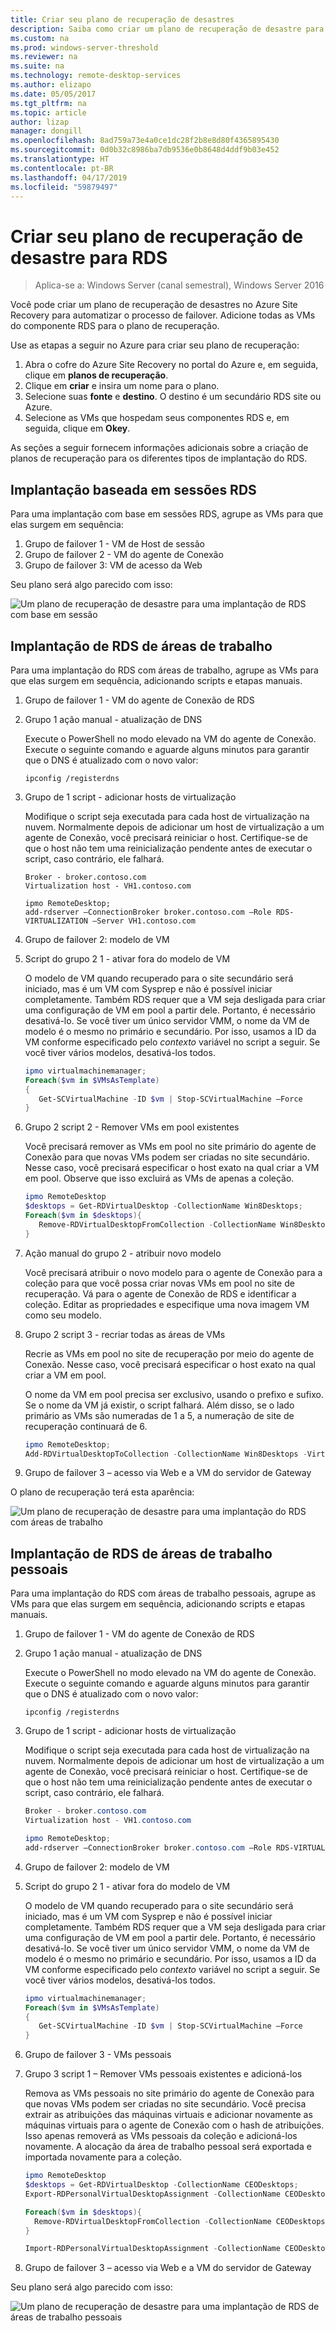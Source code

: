 ```yaml
---
title: Criar seu plano de recuperação de desastres
description: Saiba como criar um plano de recuperação de desastre para sua implantação do RDS.
ms.custom: na
ms.prod: windows-server-threshold
ms.reviewer: na
ms.suite: na
ms.technology: remote-desktop-services
ms.author: elizapo
ms.date: 05/05/2017
ms.tgt_pltfrm: na
ms.topic: article
author: lizap
manager: dongill
ms.openlocfilehash: 8ad759a73e4a0ce1dc28f2b8e8d80f4365895430
ms.sourcegitcommit: 0d0b32c8986ba7db9536e0b8648d4ddf9b03e452
ms.translationtype: HT
ms.contentlocale: pt-BR
ms.lasthandoff: 04/17/2019
ms.locfileid: "59879497"
---
```

# <a name="create-your-disaster-recovery-plan-for-rds"></a>Criar seu plano de recuperação de desastre para RDS

>Aplica-se a: Windows Server (canal semestral), Windows Server 2016

Você pode criar um plano de recuperação de desastres no Azure Site Recovery para automatizar o processo de failover. Adicione todas as VMs do componente RDS para o plano de recuperação.

Use as etapas a seguir no Azure para criar seu plano de recuperação:

1. Abra o cofre do Azure Site Recovery no portal do Azure e, em seguida, clique em **planos de recuperação**.
2. Clique em **criar** e insira um nome para o plano.
3. Selecione suas **fonte** e **destino**. O destino é um secundário RDS site ou Azure.
4. Selecione as VMs que hospedam seus componentes RDS e, em seguida, clique em **Okey**.

As seções a seguir fornecem informações adicionais sobre a criação de planos de recuperação para os diferentes tipos de implantação do RDS.

## <a name="sessions-based-rds-deployment"></a>Implantação baseada em sessões RDS

Para uma implantação com base em sessões RDS, agrupe as VMs para que elas surgem em sequência:

1. Grupo de failover 1 - VM de Host de sessão
2. Grupo de failover 2 - VM do agente de Conexão
3. Grupo de failover 3: VM de acesso da Web

Seu plano será algo parecido com isso: 

![Um plano de recuperação de desastre para uma implantação de RDS com base em sessão](media/rds-asr-session-drplan.png)

## <a name="pooled-desktops-rds-deployment"></a>Implantação de RDS de áreas de trabalho

Para uma implantação do RDS com áreas de trabalho, agrupe as VMs para que elas surgem em sequência, adicionando scripts e etapas manuais.

1. Grupo de failover 1 - VM do agente de Conexão de RDS
2. Grupo 1 ação manual - atualização de DNS

   Execute o PowerShell no modo elevado na VM do agente de Conexão. Execute o seguinte comando e aguarde alguns minutos para garantir que o DNS é atualizado com o novo valor:

   ```
   ipconfig /registerdns
   ```
3. Grupo de 1 script - adicionar hosts de virtualização

   Modifique o script seja executada para cada host de virtualização na nuvem. Normalmente depois de adicionar um host de virtualização a um agente de Conexão, você precisará reiniciar o host. Certifique-se de que o host não tem uma reinicialização pendente antes de executar o script, caso contrário, ele falhará.

   ```
   Broker - broker.contoso.com
   Virtualization host - VH1.contoso.com

   ipmo RemoteDesktop; 
   add-rdserver –ConnectionBroker broker.contoso.com –Role RDS-VIRTUALIZATION –Server VH1.contoso.com 
   ```
4. Grupo de failover 2: modelo de VM
5. Script do grupo 2 1 - ativar fora do modelo de VM
   
   O modelo de VM quando recuperado para o site secundário será iniciado, mas é um VM com Sysprep e não é possível iniciar completamente. Também RDS requer que a VM seja desligada para criar uma configuração de VM em pool a partir dele. Portanto, é necessário desativá-lo. Se você tiver um único servidor VMM, o nome da VM de modelo é o mesmo no primário e secundário. Por isso, usamos a ID da VM conforme especificado pelo *contexto* variável no script a seguir. Se você tiver vários modelos, desativá-los todos.

   ```powershell
   ipmo virtualmachinemanager; 
   Foreach($vm in $VMsAsTemplate)
   {
      Get-SCVirtualMachine -ID $vm | Stop-SCVirtualMachine –Force
   } 
   ```
6. Grupo 2 script 2 - Remover VMs em pool existentes

   Você precisará remover as VMs em pool no site primário do agente de Conexão para que novas VMs podem ser criadas no site secundário. Nesse caso, você precisará especificar o host exato na qual criar a VM em pool. Observe que isso excluirá as VMs de apenas a coleção.

   ```powershell
   ipmo RemoteDesktop
   $desktops = Get-RDVirtualDesktop -CollectionName Win8Desktops; 
   Foreach($vm in $desktops){
      Remove-RDVirtualDesktopFromCollection -CollectionName Win8Desktops -VirtualDesktopName $vm.VirtualDesktopName –Force
   }
   ```
7. Ação manual do grupo 2 - atribuir novo modelo

   Você precisará atribuir o novo modelo para o agente de Conexão para a coleção para que você possa criar novas VMs em pool no site de recuperação. Vá para o agente de Conexão de RDS e identificar a coleção. Editar as propriedades e especifique uma nova imagem VM como seu modelo.
8. Grupo 2 script 3 - recriar todas as áreas de VMs

   Recrie as VMs em pool no site de recuperação por meio do agente de Conexão. Nesse caso, você precisará especificar o host exato na qual criar a VM em pool.

   O nome da VM em pool precisa ser exclusivo, usando o prefixo e sufixo. Se o nome da VM já existir, o script falhará. Além disso, se o lado primário as VMs são numeradas de 1 a 5, a numeração de site de recuperação continuará de 6.

   ```powershell
   ipmo RemoteDesktop; 
   Add-RDVirtualDesktopToCollection -CollectionName Win8Desktops -VirtualDesktopAllocation @{"RDVH1.contoso.com" = 1} 
   ```
9. Grupo de failover 3 – acesso via Web e a VM do servidor de Gateway

O plano de recuperação terá esta aparência:

![Um plano de recuperação de desastre para uma implantação do RDS com áreas de trabalho](media/rds-asr-pooled-drplan.png)

## <a name="personal-desktops-rds-deployment"></a>Implantação de RDS de áreas de trabalho pessoais

Para uma implantação do RDS com áreas de trabalho pessoais, agrupe as VMs para que elas surgem em sequência, adicionando scripts e etapas manuais.

1. Grupo de failover 1 - VM do agente de Conexão de RDS
2. Grupo 1 ação manual - atualização de DNS

   Execute o PowerShell no modo elevado na VM do agente de Conexão. Execute o seguinte comando e aguarde alguns minutos para garantir que o DNS é atualizado com o novo valor:

   ```
   ipconfig /registerdns
   ```
3. Grupo de 1 script - adicionar hosts de virtualização
      
   Modifique o script seja executada para cada host de virtualização na nuvem. Normalmente depois de adicionar um host de virtualização a um agente de Conexão, você precisará reiniciar o host. Certifique-se de que o host não tem uma reinicialização pendente antes de executar o script, caso contrário, ele falhará.

   ```powershell
   Broker - broker.contoso.com
   Virtualization host - VH1.contoso.com

   ipmo RemoteDesktop; 
   add-rdserver –ConnectionBroker broker.contoso.com –Role RDS-VIRTUALIZATION –Server VH1.contoso.com 
   ```
4. Grupo de failover 2: modelo de VM
5. Script do grupo 2 1 - ativar fora do modelo de VM
   
   O modelo de VM quando recuperado para o site secundário será iniciado, mas é um VM com Sysprep e não é possível iniciar completamente. Também RDS requer que a VM seja desligada para criar uma configuração de VM em pool a partir dele. Portanto, é necessário desativá-lo. Se você tiver um único servidor VMM, o nome da VM de modelo é o mesmo no primário e secundário. Por isso, usamos a ID da VM conforme especificado pelo *contexto* variável no script a seguir. Se você tiver vários modelos, desativá-los todos.

   ```powershell
   ipmo virtualmachinemanager; 
   Foreach($vm in $VMsAsTemplate)
   {
      Get-SCVirtualMachine -ID $vm | Stop-SCVirtualMachine –Force
   } 
   ```
6. Grupo de failover 3 - VMs pessoais
7. Grupo 3 script 1 – Remover VMs pessoais existentes e adicioná-los

   Remova as VMs pessoais no site primário do agente de Conexão para que novas VMs podem ser criadas no site secundário. Você precisa extrair as atribuições das máquinas virtuais e adicionar novamente as máquinas virtuais para o agente de Conexão com o hash de atribuições. Isso apenas removerá as VMs pessoais da coleção e adicioná-los novamente. A alocação da área de trabalho pessoal será exportada e importada novamente para a coleção.

   ```powershell
   ipmo RemoteDesktop
   $desktops = Get-RDVirtualDesktop -CollectionName CEODesktops; 
   Export-RDPersonalVirtualDesktopAssignment -CollectionName CEODesktops -Path ./Desktopallocations.txt -ConnectionBroker broker.contoso.com 

   Foreach($vm in $desktops){
     Remove-RDVirtualDesktopFromCollection -CollectionName CEODesktops -VirtualDesktopName $vm.VirtualDesktopName –Force
   }
   
   Import-RDPersonalVirtualDesktopAssignment -CollectionName CEODesktops -Path ./Desktopallocations.txt -ConnectionBroker broker.contoso.com 
   ```
8. Grupo de failover 3 – acesso via Web e a VM do servidor de Gateway

Seu plano será algo parecido com isso: 

![Um plano de recuperação de desastre para uma implantação de RDS de áreas de trabalho pessoais](media/rds-asr-personal-desktops-drplan.png)
